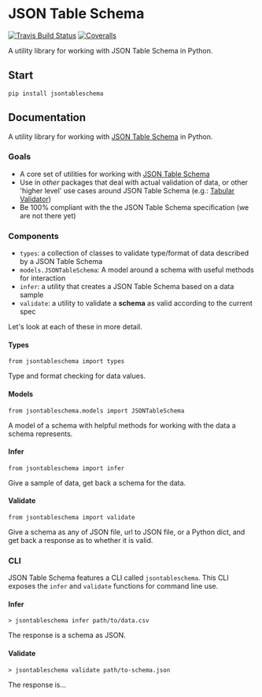 # JSON Table Schema

[![Travis Build Status](https://travis-ci.org/okfn/jsontableschema-py.svg?branch=master)](https://travis-ci.org/okfn/jsontableschema-py)
[![Coveralls](http://img.shields.io/coveralls/okfn/jsontableschema-py.svg?branch=master)](https://coveralls.io/r/okfn/jsontableschema-py?branch=master)

A utility library for working with JSON Table Schema in Python.


## Start

```
pip install jsontableschema
```

## Documentation

A utility library for working with [JSON Table Schema](http://dataprotocols.org/json-table-schema/) in Python.

### Goals

* A core set of utilities for working with [JSON Table Schema](http://dataprotocols.org/json-table-schema/)
* Use in *other* packages that deal with actual validation of data, or other 'higher level' use cases around JSON Table Schema (e.g.: [Tabular Validator](https://github.com/okfn/tabular-validator))
* Be 100% compliant with the the JSON Table Schema specification (we are not there yet)


### Components

* `types`: a collection of classes to validate type/format of data described by a JSON Table Schema
* `models.JSONTableSchema`: A model around a schema with useful methods for interaction
* `infer`: a utility that creates a JSON Table Schema based on a data sample
* `validate`: a utility to validate a **schema** as valid according to the current spec

Let's look at each of these in more detail.

#### Types

```
from jsontableschema import types
```

Type and format checking for data values.

#### Models

```
from jsontableschema.models import JSONTableSchema
```

A model of a schema with helpful methods for working with the data a schema represents.

#### Infer

```
from jsontableschema import infer
```

Give a sample of data, get back a schema for the data.

#### Validate

```
from jsontableschema import validate
```

Give a schema as any of JSON file, url to JSON file, or a Python dict, and get back a response as to whether it is valid.

### CLI

JSON Table Schema features a CLI called `jsontableschema`. This CLI exposes the `infer` and `validate` functions for command line use.

#### Infer

```
> jsontableschema infer path/to/data.csv
```

The response is a schema as JSON.

#### Validate

```
> jsontableschema validate path/to-schema.json
```

The response is...
